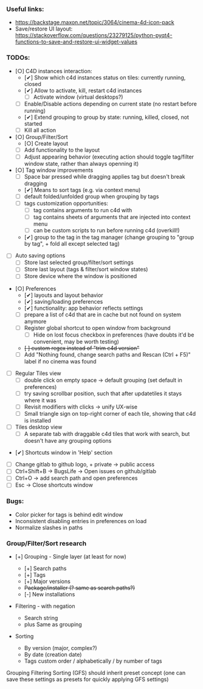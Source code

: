 ### Useful links:
* https://backstage.maxon.net/topic/3064/cinema-4d-icon-pack
* Save/restore UI layout: https://stackoverflow.com/questions/23279125/python-pyqt4-functions-to-save-and-restore-ui-widget-values

### TODOs:
* [○] C4D instances interaction:
	* [✔] Show which c4d instances status on tiles: currently running, closed
	* [✔] Allow to activate, kill, restart c4d instances
		* [ ] Activate window (virtual desktops?)
	* [ ] Enable/Disable actions depending on current state (no restart before running)
	* [✔] Extend grouping to group by state: running, killed, closed, not started
	* [ ] Kill all action
* [○] Group/Filter/Sort
	* [○] Create layout
	* [ ] Add functionality to the layout
	* [ ] Adjust appearing behavior (executing action should toggle tag/filter window state, rather than always openning it)
* [○] Tag window improvements
	* [ ] Space bar pressed while dragging applies tag but doesn't break dragging
	* [✔] Means to sort tags (e.g. via context menu)
	* [ ] default folded/unfolded group when grouping by tags
	* [ ] tags customization opportunities:
		* [ ] tag contains arguments to run c4d with
		* [ ] tag contains sheets of arguments that are injected into context menu
		* [ ] can be custom scripts to run before running c4d (overkill!)
	* [✔] group to the tag in the tag manager (change grouping to "group by tag", + fold all except selected tag)
* [ ] Auto saving options
	* [ ] Store last selected group/filter/sort settings
	* [ ] Store last layout (tags & filter/sort window states)
	* [ ] Store device where the window is positioned
* [○] Preferences
	* [✔] layouts and layout behavior
	* [✔] saving/loading preferences
	* [✔] functionality: app behavior reflects settings
	* [ ] prepare a list of c4d that are in cache but not found on system anymore
	* [ ] Register global shortcut to open window from background
		* [ ] Hide on lost focus checkbox in preferences (have doubts it'd be convenient, may be worth testing)
	* ~~[ ] custom regex instead of "trim c4d version"~~
	* [ ] Add "Nothing found, change search paths and Rescan (Ctrl + F5)" label if no cinema was found
* [ ] Regular Tiles view
	* [ ] double click on empty space -> default grouping (set default in preferences)
	* [ ] try saving scrollbar position, such that after updatetiles it stays where it was
	* [ ] Revisit modifiers with clicks -> unify UX-wise
	* [ ] Small triangle sign on top-right corner of each tile, showing that c4d is installed
* [ ] Tiles desktop view
	* [ ] A separate tab with draggable c4d tiles that work with search, but doesn't have any grouping options
* [✔] Shortcuts window in 'Help' section
* [ ] Change gitlab to github logo, + private -> public access
* [ ] Ctrl+Shift+B -> BugsLife -> Open issues on github/gitlab
* [ ] Ctrl+O -> add search path and open preferences
* [ ] Esc -> Close shortcuts window

### Bugs:
* Color picker for tags is behind edit window
* Inconsistent disabling entries in preferences on load
* Normalize slashes in paths

### Group/Filter/Sort research
* [+] Grouping - Single layer (at least for now)
	* [+] Search paths
	* [+] Tags
	* [+] Major versions
	* ~~Package/installer (? same as search paths?)~~
	* [-] New installations

* Filtering - with negation
	* Search string
	* plus Same as grouping

* Sorting
	* By version (major, complex?)
	* By date (creation date)
	* Tags custom order / alphabetically / by number of tags

Grouping Filtering Sorting (GFS) should inherit preset concept (one can save these settings as presets for quickly applying GFS settings)